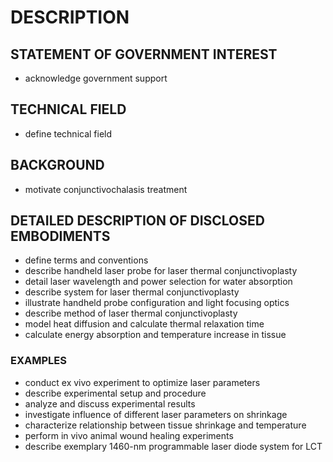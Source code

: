 # DESCRIPTION

## STATEMENT OF GOVERNMENT INTEREST

- acknowledge government support

## TECHNICAL FIELD

- define technical field

## BACKGROUND

- motivate conjunctivochalasis treatment

## DETAILED DESCRIPTION OF DISCLOSED EMBODIMENTS

- define terms and conventions
- describe handheld laser probe for laser thermal conjunctivoplasty
- detail laser wavelength and power selection for water absorption
- describe system for laser thermal conjunctivoplasty
- illustrate handheld probe configuration and light focusing optics
- describe method of laser thermal conjunctivoplasty
- model heat diffusion and calculate thermal relaxation time
- calculate energy absorption and temperature increase in tissue

### EXAMPLES

- conduct ex vivo experiment to optimize laser parameters
- describe experimental setup and procedure
- analyze and discuss experimental results
- investigate influence of different laser parameters on shrinkage
- characterize relationship between tissue shrinkage and temperature
- perform in vivo animal wound healing experiments
- describe exemplary 1460-nm programmable laser diode system for LCT

